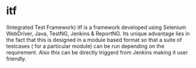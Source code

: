 # itf
(Integrated Test Framework)
itf is a framework developed using Selenium WebDriver, Java, TestNG, Jenkins & ReportNG.
Its unique advantage lies in the fact that this is designed in a module based format so that a suite of testcases ( for a particular module)  can be run depending on the requirement. Also this can be directly triggerd from Jenkins making it user friendly. 
